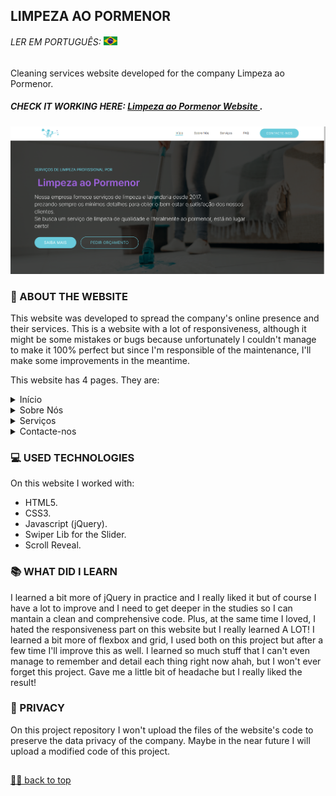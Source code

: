 ## LIMPEZA AO PORMENOR

###### LER EM PORTUGUÊS: <kbd>[<img title="Bandeira do Brasil" alt="Portugues" src="imgs/br.jpg" width="22">](translation/pt/README.pt.md)</kbd> <br>

<p> Cleaning services website developed for the company Limpeza ao Pormenor. <p>
  
##### CHECK IT WORKING HERE: <a href="https://limpezaaopormenor.pt"> Limpeza ao Pormenor Website </a>. <br>

![Final Result](/imgs/preview.png) <br>

### 📑 ABOUT THE WEBSITE
This website was developed to spread the company's online presence and their services. This is a website with a lot of responsiveness, although it might be some mistakes or bugs because unfortunately I couldn't manage to make it 100% perfect but since I'm responsible of the maintenance, I'll make some improvements in the meantime. <br>

This website has 4 pages. They are: <br>
<details>
  <summary>Início</summary> <br>
  <p> the Início page has:</p>
  - the menu. <br>
  - the header with a background picture, a small paragraph introducing the company and it's services, a button redirecting to the Sobre Nós page and another button redirecting to the Serviços page right to the fixed prices section. <br>
  - a section for the company's services features. <br>
  - a section with slogan and a button redirecting to the Serviços page. <br>
  - a section with FAQ. <br>
  - the footer with the logo and buttons redirecting to the company's social media, email and telephone number.
</details>

<details>
  <summary>Sobre Nós</summary> <br>
  <p> the Sobre Nós page has:</p>
  - the menu. <br>
  - a whole section with details about the company and it's services, with a button at the bottom of the section that redirects to the Serviços page slider. <br>
  - the footer with the logo and buttons redirecting to the company's social media, email and telephone number.
</details>

<details>
  <summary>Serviços</summary> <br>
  <p> the Serviços page has:</p>
  - the menu. <br>
  - the header with a background picture and a small paragraph explaining the purpose of the Serviços page. <br>
  - a section with an interactive slider presenting the company's services. On the 		computer, the user can switch through the services using the mousewheel and also clicking on the dots at the right of the slider. On the mobile the user can just swipe left and right. <br>
  - a section with the most asked services and it's fixed prices, with buttons that redirects to the email with an automatic message that can be diferent depending on the service. <br>
  - the footer with the logo and buttons redirecting to the company's social media, email and telephone number.
</details>
  
<details>
  <summary>Contacte-nos</summary> <br>
  <p> the Contacte-nos page has:</p>
  - the menu. <br>
  - a section with the company's social media, email and telephone number.<br>
  - a section with a contact form. <br>
  - a section with the company's business hours and location. <br>
  - the footer with the logo and buttons redirecting to the company's social media, email and telephone number.
</details>

### 💻 USED TECHNOLOGIES
On this website I worked with: <br>
- HTML5.
- CSS3.
- Javascript (jQuery).
- Swiper Lib for the Slider.
- Scroll Reveal.

### 📚 WHAT DID I LEARN
I learned a bit more of jQuery in practice and I really liked it but of course I have a lot to improve and I need to get deeper in the studies so I can mantain a clean and comprehensive code. Plus, at the same time I loved, I hated the responsiveness part on this website but I really learned A LOT! I learned a bit more of flexbox and grid, I used both on this project but after a few time I'll improve this as well. I learned so much stuff that I can't even manage to remember and detail each thing right now ahah, but I won't ever forget this project. Gave me a little bit of headache but I really liked the result!

### 🔏 PRIVACY
On this project repository I won't upload the files of the website's code to preserve the data privacy of the company. Maybe in the near future I will upload a modified code of this project.
 
##

[☝🏽 back to top](#limpeza-ao-pormenor)
